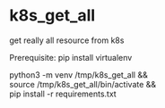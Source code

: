 # k8s_get_all
get really all resource from k8s

Prerequisite:
pip install virtualenv

python3 -m venv /tmp/k8s_get_all && \
source /tmp/k8s_get_all/bin/activate && \
pip install -r requirements.txt
